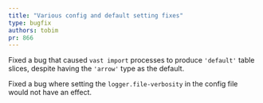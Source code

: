 ```yaml
---
title: "Various config and default setting fixes"
type: bugfix
authors: tobim
pr: 866
---
```


Fixed a bug that caused `vast import` processes to produce `'default'` table
slices, despite having the `'arrow'` type as the default.

Fixed a bug where setting the `logger.file-verbosity` in the config file would
not have an effect.
